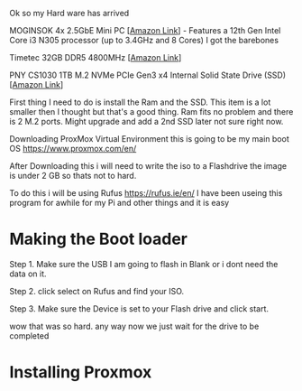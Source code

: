 Ok so my Hard ware has arrived


MOGINSOK 4x 2.5GbE Mini PC [[Amazon Link](https://amzn.to/4aKXqXf)] - Features a 12th Gen Intel Core i3 N305 processor (up to 3.4GHz and 8 Cores) I got the barebones

Timetec 32GB DDR5 4800MHz [[Amazon Link](https://amzn.to/48tV9y7)] 

PNY CS1030 1TB M.2 NVMe PCIe Gen3 x4 Internal Solid State Drive (SSD) [[Amazon Link](https://amzn.to/3HeBu9C)]

First thing I need to do is install the Ram and the SSD. This item is a lot smaller then I thought but that's a good thing. Ram fits no problem and there is 2 M.2 ports. Might upgrade and add a 2nd SSD later not sure right now. 

Downloading ProxMox Virtual Environment this is going to be my main boot OS
https://www.proxmox.com/en/

After Downloading this i will need to write the iso to a Flashdrive the image is under 2 GB so thats not to hard.

To do this i will be using Rufus https://rufus.ie/en/ I have been useing this program for awhile for my Pi and other things and it is easy


# Making the Boot loader

Step 1. Make sure the USB I am going to flash in Blank or i dont need the data on it.

Step 2. click select on Rufus and find your ISO. 

Step 3. Make sure the Device is set to your Flash drive and click start.

wow that was so hard. any way now we just wait for the drive to be completed

# Installing Proxmox

